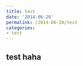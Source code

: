 ```yaml
---
title: test
date: '2014-06-20'
permalink: /2014-06-20/test
categories:
- test
---
```


## test haha
